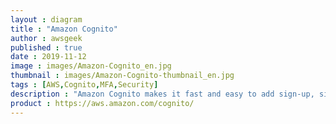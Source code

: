 ```yaml
---
layout : diagram
title : "Amazon Cognito"
author : awsgeek
published : true
date : 2019-11-12
image : images/Amazon-Cognito_en.jpg
thumbnail : images/Amazon-Cognito-thumbnail_en.jpg
tags : [AWS,Cognito,MFA,Security]
description : "Amazon Cognito makes it fast and easy to add sign-up, sign-in & access control to your web & mobile apps"
product : https://aws.amazon.com/cognito/
---
```

